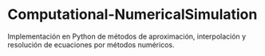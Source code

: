 # Computational-NumericalSimulation
Implementación en Python de métodos de aproximación, interpolación y resolución de ecuaciones por métodos numéricos.
